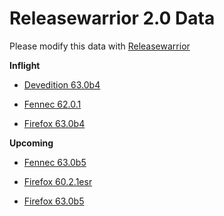 

Releasewarrior 2.0 Data
=======================

Please modify this data with [Releasewarrior](https://github.com/mozilla-releng/releasewarrior-2.0)

**Inflight**

* [Devedition 63.0b4](/inflight/devedition/devedition-devedition-63.0b4.md)

* [Fennec 62.0.1](/inflight/fennec/fennec-release-62.0.1.md)

* [Firefox 63.0b4](/inflight/firefox/firefox-beta-63.0b4.md)

**Upcoming**

* [Fennec 63.0b5](/upcoming/fennec/fennec-beta-63.0b5.md)

* [Firefox 60.2.1esr](/upcoming/firefox/firefox-esr60-60.2.1esr.md)

* [Firefox 63.0b5](/upcoming/firefox/firefox-beta-63.0b5.md)

